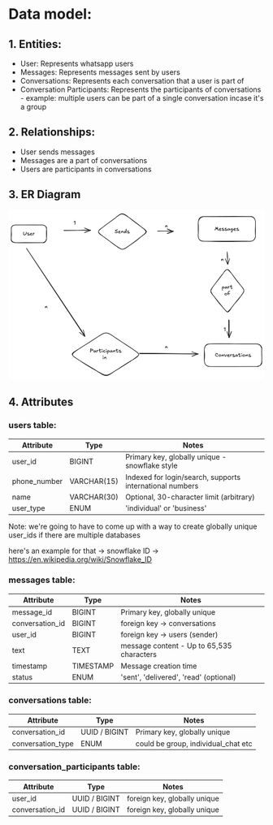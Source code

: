 # Data model:

## 1. Entities:

- User: Represents whatsapp users
- Messages: Represents messages sent by users
- Conversations: Represents each conversation that a user is part of
- Conversation Participants: Represents the participants of conversations - example: multiple users can be part of
a single conversation incase it's a group


## 2. Relationships:

- User sends messages
- Messages are a part of conversations
- Users are participants in conversations


## 3. ER Diagram
![ER Diagram](er_model.png)


## 4. Attributes    


### users table:


| Attribute                | Type          | Notes                                                    |
| ------------------------ | ------------- | -------------------------------------------------------- |
| user_id                 | BIGINT | Primary key, globally unique - snowflake style                          |
| phone_number            | VARCHAR(15)   | Indexed for login/search, supports international numbers |
| name | VARCHAR(30) | Optional, 30-character limit (arbitrary) |
| user_type | ENUM |'individual' or 'business'|


Note: we're going to have to come up with a way to create globally unique user_ids if there are multiple databases

here's an example for that -> snowflake ID -> https://en.wikipedia.org/wiki/Snowflake_ID


### messages table:

 Attribute                | Type          | Notes                                                    |
| ------------------------ | ------------- | -------------------------------------------------------- |
| message_id                 | BIGINT | Primary key, globally unique                             |
| conversation_id | BIGINT | foreign key -> conversations |
| user_id          | BIGINT | foreign key -> users (sender)|
| text | TEXT | message content - Up to 65,535 characters |
| timestamp | TIMESTAMP | Message creation time |
| status | ENUM |'sent', 'delivered', 'read' (optional) |


### conversations table:

 Attribute                | Type          | Notes                                                    |
| ------------------------ | ------------- | -------------------------------------------------------- |
| conversation_id          | UUID / BIGINT | Primary key, globally unique                             |
| conversation_type | ENUM  | could be group, individual_chat etc |

### conversation_participants table:

 Attribute                | Type          | Notes                                                    |
| ------------------------ | ------------- | -------------------------------------------------------- |
| user_id          | UUID / BIGINT | foreign key, globally unique                             |
| conversation_id          | UUID / BIGINT | foreign key, globally unique                             |


